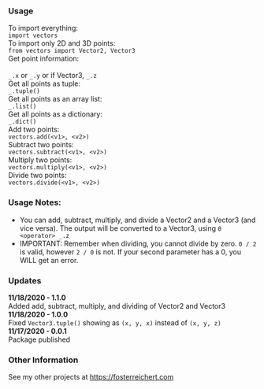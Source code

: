 ### Usage
To import everything:<br>
`import vectors`<br>
To import only 2D and 3D points:<br>
`from vectors import Vector2, Vector3`<br>
Get point information:<br><br>
`_.x` or `_.y` or if Vector3, `_.z`<br>
Get all points as tuple:<br>
`_.tuple()`<br>
Get all points as an array list:<br>
`_.list()`<br>
Get all points as a dictionary:<br>
`_.dict()`<br>
Add two points:<br>
`vectors.add(<v1>, <v2>)`<br>
Subtract two points:<br>
`vectors.subtract(<v1>, <v2>)`<br>
Multiply two points:<br>
`vectors.multiply(<v1>, <v2>)`<br>
Divide two points:<br>
`vectors.divide(<v1>, <v2>)`<br>

### Usage Notes:
- You can add, subtract, multiply, and divide a Vector2 and a Vector3 (and vice versa). The output will be converted to a Vector3, using `0 <operator> _.z`
- IMPORTANT: Remember when dividing, you cannot divide by zero. `0 / 2` is valid, however `2 / 0` is not. If your second parameter has a 0, you WILL get an error.

### Updates
**11/18/2020 - 1.1.0**<br>
Added add, subtract, multiply, and dividing of Vector2 and Vector3
**11/18/2020 - 1.0.0**<br>
Fixed `Vector3.tuple()` showing as `(x, y, x)` instead of `(x, y, z)`<br>
**11/17/2020 - 0.0.1**<br>
Package published<br>

### Other Information
See my other projects at https://fosterreichert.com